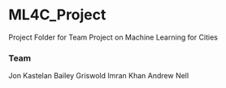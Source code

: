 # ML4C_Project
Project Folder for Team Project on Machine Learning for Cities

### Team
Jon Kastelan
Bailey Griswold
Imran Khan
Andrew Nell
